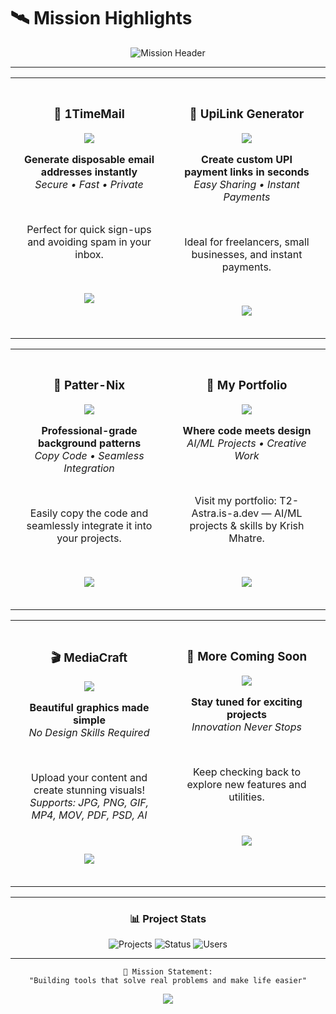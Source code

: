 # 🛰️ **Mission Highlights**

<div align="center">

<img src="https://readme-typing-svg.herokuapp.com?font=Orbitron&size=28&pause=1000&color=A020F0&center=true&vCenter=true&width=600&lines=🚀+PROJECTS+THAT+MAKE+A+DIFFERENCE+🚀;💡+INNOVATION+IN+ACTION+💡;🌟+BUILDING+THE+FUTURE+🌟" alt="Mission Header" />

</div>

---

<div align="center">

<table width="100%" cellpadding="20" cellspacing="0">
<tr>
<td align="center" valign="top" width="50%" style="padding: 20px;">

### 📧 **1TimeMail**
<p align="center">
<img src="https://img.shields.io/badge/Status-Live-00ff00?style=for-the-badge" />
</p>

**Generate disposable email addresses instantly**  
*Secure • Fast • Private*

<br>

Perfect for quick sign-ups and avoiding spam in your inbox.

<br>

<p align="center">
<a href="https://1timemail.org/">
<img src="https://img.shields.io/badge/🌐_Open_Project-A020F0?style=for-the-badge&logoColor=white" />
</a>
</p>

</td>
<td align="center" valign="top" width="50%" style="padding: 20px;">

### 💸 **UpiLink Generator**
<p align="center">
<img src="https://img.shields.io/badge/Status-Live-00ff00?style=for-the-badge" />
</p>

**Create custom UPI payment links in seconds**  
*Easy Sharing • Instant Payments*

<br>

Ideal for freelancers, small businesses, and instant payments.

<br>

<p align="center">
<a href="http://upilinkgenerator.vercel.app/">
<img src="https://img.shields.io/badge/🔗_Visit-A020F0?style=for-the-badge&logoColor=white" />
</a>
</p>

</td>
</tr>
</table>

<table width="100%" cellpadding="20" cellspacing="0">
<tr>
<td align="center" valign="top" width="50%" style="padding: 20px;">

### 🎨 **Patter-Nix**
<p align="center">
<img src="https://img.shields.io/badge/Status-Live-00ff00?style=for-the-badge" />
</p>

**Professional-grade background patterns**  
*Copy Code • Seamless Integration*

<br>

Easily copy the code and seamlessly integrate it into your projects.

<br>

<p align="center">
<a href="https://patter-nix.vercel.app/">
<img src="https://img.shields.io/badge/🎨_Explore-A020F0?style=for-the-badge&logoColor=white" />
</a>
</p>

</td>
<td align="center" valign="top" width="50%" style="padding: 20px;">

### 🌟 **My Portfolio**
<p align="center">
<img src="https://img.shields.io/badge/Status-Live-00ff00?style=for-the-badge" />
</p>

**Where code meets design**  
*AI/ML Projects • Creative Work*

<br>

Visit my portfolio: T2-Astra.is-a.dev — AI/ML projects & skills by Krish Mhatre.

<br>

<p align="center">
<a href="https://t2-astra.is-a.dev/">
<img src="https://img.shields.io/badge/🚀_Visit_Portfolio-A020F0?style=for-the-badge&logoColor=white" />
</a>
</p>

</td>
</tr>
</table>

<table width="100%" cellpadding="20" cellspacing="0">
<tr>
<td align="center" valign="top" width="50%" style="padding: 20px;">

### 🎬 **MediaCraft**
<p align="center">
<img src="https://img.shields.io/badge/Status-Live-00ff00?style=for-the-badge" />
</p>

**Beautiful graphics made simple**  
*No Design Skills Required*

<br>

Upload your content and create stunning visuals!  
*Supports: JPG, PNG, GIF, MP4, MOV, PDF, PSD, AI*

<br>

<p align="center">
<a href="https://mediacraft.onrender.com/">
<img src="https://img.shields.io/badge/🎨_Explore_MediaCraft-A020F0?style=for-the-badge&logoColor=white" />
</a>
</p>

</td>
<td align="center" valign="top" width="50%" style="padding: 20px;">

### 🔧 **More Coming Soon**
<p align="center">
<img src="https://img.shields.io/badge/Status-In_Development-ff9500?style=for-the-badge" />
</p>

**Stay tuned for exciting projects**  
*Innovation Never Stops*

<br>

Keep checking back to explore new features and utilities.

<br>

<p align="center">
<a href="#">
<img src="https://img.shields.io/badge/✨_Learn_More-A020F0?style=for-the-badge&logoColor=white" />
</a>
</p>

</td>
</tr>
</table>

</div>

---

<div align="center">

### 📊 **Project Stats**

![Projects](https://img.shields.io/badge/Active_Projects-5-A020F0?style=for-the-badge&logo=rocket&logoColor=white)
![Status](https://img.shields.io/badge/All_Systems-Operational-00ff00?style=for-the-badge&logo=checkmark&logoColor=white)
![Users](https://img.shields.io/badge/Happy_Users-1000+-ff6b6b?style=for-the-badge&logo=users&logoColor=white)

</div>

---

<div align="center">

```
🎯 Mission Statement:
"Building tools that solve real problems and make life easier"
```

<img src="https://user-images.githubusercontent.com/73097560/115834477-dbab4500-a447-11eb-908a-139a6edaec5c.gif">

</div>
